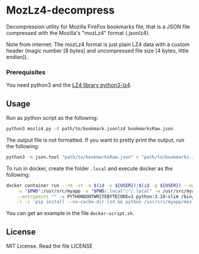 # MozLz4-decompress

Decompression utility for Mozilla FireFox bookmarks file, that is a JSON file compressed with the Mozilla's "mozLz4" format (.jsonlz4).

Note from internet: The mozLz4 format is just plain LZ4 data with a custom header (magic number [8 bytes] and uncompressed file size [4 bytes, little endian]).

### Prerequisites

You need python3 and the [LZ4 library python3-lz4](https://pypi.python.org/pypi/lz4).

## Usage

Run as python script as the following:

```bash
python3 mozlz4.py -d path/to/bookmark.jsonlz4 bookmarksRaw.json
```

The output file is not formatted. If you want to pretty print the output, run the following:

```bash
python3 -m json.tool "path/to/bookmarksRaw.json" > "path/to/bookmarks.json"
```

To run in docker, create the folder ``.local`` and execute docker as the following:

```bash
docker container run --rm -it -u $(id -u ${USER}):$(id -g ${USER}) --name MozLz4-decompress \
    -v "$PWD":/usr/src/myapp -v "$PWD/.local":"/.local" -w /usr/src/myapp \
    --entrypoint "" -e PYTHONDONTWRITEBYTECODE=1 python:3.10-slim /bin/bash  \
    -l -c 'pip install --no-cache-dir lz4 && python /usr/src/myapp/mozlz4.py -d path/to/bookmark.jsonlz4 bookmarksRaw.json'
```

You can get an example in the file ``docker-script.sh``.

## License

MIT License. Read the file LICENSE

